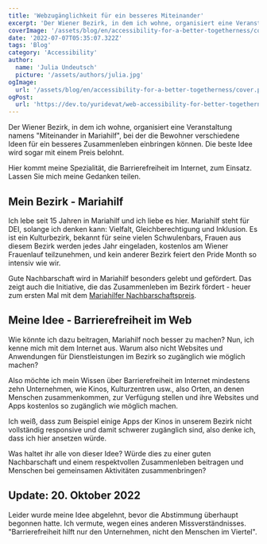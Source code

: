 ```yaml
---
title: 'Webzugänglichkeit für ein besseres Miteinander'
excerpt: 'Der Wiener Bezirk, in dem ich wohne, organisiert eine Veranstaltung namens "Miteinander in Mariahilf", bei der die Bewohner verschiedene Ideen für ein besseres Zusammenleben einbringen können. Hier kommt meine Spezialität, die Barrierefreiheit, zum Einsatz. Lassen Sie mich meine Gedanken teilen...'
coverImage: '/assets/blog/en/accessibility-for-a-better-togetherness/cover.png'
date: '2022-07-07T05:35:07.322Z'
tags: 'Blog'
category: 'Accessibility'
author:
  name: 'Julia Undeutsch'
  picture: '/assets/authors/julia.jpg'
ogImage:
  url: '/assets/blog/en/accessibility-for-a-better-togetherness/cover.png'
ogPost:
  url: 'https://dev.to/yuridevat/web-accessibility-for-better-togetherness-4kof'
---
```


Der Wiener Bezirk, in dem ich wohne, organisiert eine Veranstaltung namens "Miteinander in Mariahilf", bei der die Bewohner verschiedene Ideen für ein besseres Zusammenleben einbringen können. Die beste Idee wird sogar mit einem Preis belohnt.

Hier kommt meine Spezialität, die Barrierefreiheit im Internet, zum Einsatz. Lassen Sie mich meine Gedanken teilen.

## Mein Bezirk - Mariahilf

Ich lebe seit 15 Jahren in Mariahilf und ich liebe es hier. Mariahilf steht für DEI, solange ich denken kann: Vielfalt, Gleichberechtigung und Inklusion. Es ist ein Kulturbezirk, bekannt für seine vielen Schwulenbars, Frauen aus diesem Bezirk werden jedes Jahr eingeladen, kostenlos am Wiener Frauenlauf teilzunehmen, und kein anderer Bezirk feiert den Pride Month so intensiv wie wir.

Gute Nachbarschaft wird in Mariahilf besonders gelebt und gefördert. Das zeigt auch die Initiative, die das Zusammenleben im Bezirk fördert - heuer zum ersten Mal mit dem [Mariahilfer Nachbarschaftspreis](https://www.gbstern.at/themen-projekte/miteinander-in-mariahilf/mariahilfer-nachbarschafts-award/).

## Meine Idee - Barrierefreiheit im Web

Wie könnte ich dazu beitragen, Mariahilf noch besser zu machen? Nun, ich kenne mich mit dem Internet aus. Warum also nicht Websites und Anwendungen für Dienstleistungen im Bezirk so zugänglich wie möglich machen?

Also möchte ich mein Wissen über Barrierefreiheit im Internet mindestens zehn Unternehmen, wie Kinos, Kulturzentren usw., also Orten, an denen Menschen zusammenkommen, zur Verfügung stellen und ihre Websites und Apps kostenlos so zugänglich wie möglich machen.

Ich weiß, dass zum Beispiel einige Apps der Kinos in unserem Bezirk nicht vollständig responsive und damit schwerer zugänglich sind, also denke ich, dass ich hier ansetzen würde.

Was haltet ihr alle von dieser Idee? Würde dies zu einer guten Nachbarschaft und einem respektvollen Zusammenleben beitragen und Menschen bei gemeinsamen Aktivitäten zusammenbringen?

## Update: 20. Oktober 2022

Leider wurde meine Idee abgelehnt, bevor die Abstimmung überhaupt begonnen hatte. Ich vermute, wegen eines anderen Missverständnisses. "Barrierefreiheit hilft nur den Unternehmen, nicht den Menschen im Viertel".
